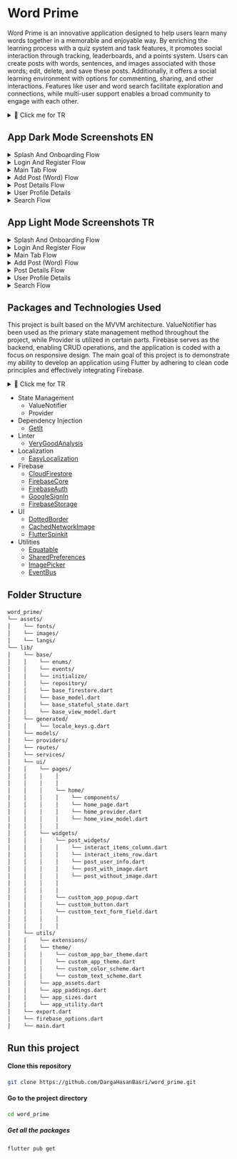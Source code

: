 # Word Prime
Word Prime is an innovative application designed to help users learn many words together in a memorable and enjoyable way. By enriching the learning process with a quiz system and task features, it promotes social interaction through tracking, leaderboards, and a points system. Users can create posts with words, sentences, and images associated with those words; edit, delete, and save these posts. Additionally, it offers a social learning environment with options for commenting, sharing, and other interactions. Features like user and word search facilitate exploration and connections, while multi-user support enables a broad community to engage with each other.

<details>
<summary>📖 Click me for TR</summary>
<h1>Word Prime</h1>
Word Prime, kullanıcıların birçok kelimeyi birlikte akılda kalıcı ve eğlenceli bir şekilde öğrenmesini hedefleyen yenilikçi bir uygulamadır. Quiz sistemi ve görev özellikleriyle öğrenme sürecini zenginleştirirken, takip etme, liderlik tablosu ve puan sistemiyle sosyal etkileşimi teşvik eder. Kullanıcılar, kelimeler, cümleler ve bu kelimeleri çağrıştıran görsellerle gönderiler oluşturabilir; bu gönderileri düzenleyebilir, silebilir ve kaydedebilir. Ayrıca, yorum yapma, paylaşma ve diğer etkileşim seçenekleriyle sosyal bir öğrenme ortamı sunar. Kullanıcı ve kelime arama gibi özelliklerle keşif ve bağlantılar kolaylaşırken, çoklu kullanıcı desteği geniş bir topluluğun etkileşimde bulunmasını sağlar.
</details>

## App Dark Mode Screenshots EN

<details>
    <summary>Splash And Onboarding Flow</summary>
    <table>
        <tr>
            <td>Splash Page</td>
            <td>Onboarding First Page</td>
        </tr>  
        <tr>
            <td><img src="word_prime_readme_SS/dark_SS/splash_onboarding_SS/dark_splash_page.jpeg" width=250 height=500></td>
            <td><img src="word_prime_readme_SS/dark_SS/splash_onboarding_SS/dark_onbarding_first_page.jpeg" width=250 height=500></td>
        </tr>
    </table>
    <table>
        <tr>
            <td>Onboarding Second Page</td>
            <td>Welcome Page</td>
        </tr>  
        <tr>
            <td><img src="word_prime_readme_SS/dark_SS/splash_onboarding_SS/dark_onbarding_second_page.jpeg" width=250 height=500></td>
            <td><img src="word_prime_readme_SS/dark_SS/splash_onboarding_SS/dark_welcome_page.jpeg" width=250 height=500></td>
        </tr>
    </table>
</details>

<details>
    <summary>Login And Register Flow</summary>
    <table>
        <tr>
            <td>Login Page</td>
            <td>Register Page</td>
        </tr>  
        <tr>
            <td><img src="word_prime_readme_SS/dark_SS/login_register_SS/dark_login_page.jpeg" width=250 height=500></td>
            <td><img src="word_prime_readme_SS/dark_SS/login_register_SS/dark_register_page.jpeg" width=250 height=500></td>
        </tr>
    </table>
    <table>
        <tr>
            <td>Forgot Password Method Page</td>
            <td>Forgot Password Page </td>
        </tr>  
        <tr>
            <td><img src="word_prime_readme_SS/dark_SS/login_register_SS/dark_forgot_password_method_page.jpeg" width=250 height=500></td>
            <td><img src="word_prime_readme_SS/dark_SS/login_register_SS/dark_forgot_password_page.jpeg" width=250 height=500></td>
        </tr>
    </table>
</details>

<details>
    <summary>Main Tab Flow</summary>
    <table>
        <tr>
            <td>Home Page</td>
        </tr>  
        <tr>
            <td><img src="word_prime_readme_SS/dark_SS/main_tab_SS/dark_home_page.jpeg" width=250 height=500></td>
        </tr>
    </table>
</details>

<details>
    <summary>Add Post (Word) Flow</summary>
    <table>
        <tr>
            <td>Add New Word Page</td>
            <td>My Added Word List Page</td>
        </tr>  
        <tr>
            <td><img src="word_prime_readme_SS/dark_SS/add_post_SS/dark_add_new_post.jpeg" width=250 height=500></td>
            <td><img src="word_prime_readme_SS/dark_SS/add_post_SS/dark_my_added_word_list_page.jpeg" width=250 height=500></td>
        </tr>
    </table>
    <table>
        <tr>
            <td>My Saved Word List Page</td>
        </tr>  
        <tr>
            <td><img src="word_prime_readme_SS/dark_SS/add_post_SS/dark_my_saved_word_list_page.jpeg" width=250 height=500></td>
        </tr>
    </table>
</details>

<details>
    <summary>Post Details Flow</summary>
    <table>
        <tr>
            <td>Post Details With Image</td>
            <td>Post Details Without Image</td>
        </tr>  
        <tr>
            <td><img src="word_prime_readme_SS/dark_SS/post_details_SS/dark_post_with_img_detail_page.jpeg" width=250 height=500></td>
            <td><img src="word_prime_readme_SS/dark_SS/post_details_SS/dark_post_without_img_detail_page.jpeg" width=250 height=500></td>
        </tr>
    </table>
    <table>
        <tr>
            <td>Bottom Sheet Comment</td>
        </tr>  
        <tr>
            <td><img src="word_prime_readme_SS/dark_SS/post_details_SS/dark_bottom_sheet_comment.jpeg" width=250 height=500></td>
        </tr>
    </table>
</details>

<details>
    <summary>User Profile Details</summary>
    <table>
        <tr>
            <td>User Profile Details Posts</td>
            <td>User Profile Details Saveds</td>
        </tr>  
        <tr>
            <td><img src="word_prime_readme_SS/dark_SS/profile_details_SS/dark_user_profile_details_one.jpeg" width=250 height=500></td>
            <td><img src="word_prime_readme_SS/dark_SS/profile_details_SS/dark_user_profile_details_two.jpeg" width=250 height=500></td>
        </tr>
    </table>
    <table>
        <tr>
            <td>User Profile Details Likeds</td>
            <td>User Profile Details Follow</td>
        </tr>  
        <tr>
            <td><img src="word_prime_readme_SS/dark_SS/profile_details_SS/dark_user_profile_details_three.jpeg" width=250 height=500></td>
            <td><img src="word_prime_readme_SS/dark_SS/profile_details_SS/dark_user_follow_page.jpeg" width=250 height=500></td>
        </tr>
    </table>
    <table>
        <tr>
            <td>User Profile Details Follower</td>
        </tr>  
        <tr>
            <td><img src="word_prime_readme_SS/dark_SS/profile_details_SS/dark_user_follower_page.jpeg" width=250 height=500></td>
        </tr>
    </table>
</details>

<details>
    <summary>Search Flow</summary>
    <table>
        <tr>
            <td>Search Post</td>
            <td>Search User</td>
        </tr>  
        <tr>
            <td><img src="word_prime_readme_SS/dark_SS/search_SS/dark_search_post.jpeg" width=250 height=500></td>
            <td><img src="word_prime_readme_SS/dark_SS/search_SS/dark_search_user.jpeg" width=250 height=500></td>
        </tr>
    </table>
    <table>
        <tr>
            <td>Search Not Found</td>
        </tr>  
        <tr>
            <td><img src="word_prime_readme_SS/dark_SS/search_SS/dark_search_not_found.jpeg" width=250 height=500></td>
        </tr>
    </table>
</details>

## App Light Mode Screenshots TR

<details>
    <summary>Splash And Onboarding Flow</summary>
    <table>
        <tr>
            <td>Splash Page</td>
            <td>Onboarding First Page</td>
        </tr>  
        <tr>
            <td><img src="word_prime_readme_SS/light_SS/splash_onboarding_SS/light_splash_page.jpeg" width=250 height=500></td>
            <td><img src="word_prime_readme_SS/light_SS/splash_onboarding_SS/light_onbarding_first_page.jpeg" width=250 height=500></td>
        </tr>
    </table>
    <table>
        <tr>
            <td>Onboarding Second Page</td>
            <td>Welcome Page</td>
        </tr>  
        <tr>
            <td><img src="word_prime_readme_SS/light_SS/splash_onboarding_SS/light_onbarding_second_page.jpeg" width=250 height=500></td>
            <td><img src="word_prime_readme_SS/light_SS/splash_onboarding_SS/light_welcome_page.jpeg" width=250 height=500></td>
        </tr>
    </table>
</details>

<details>
    <summary>Login And Register Flow</summary>
    <table>
        <tr>
            <td>Login Page</td>
            <td>Register Page</td>
        </tr>  
        <tr>
            <td><img src="word_prime_readme_SS/light_SS/login_register_SS/light_login_page.jpeg" width=250 height=500></td>
            <td><img src="word_prime_readme_SS/light_SS/login_register_SS/light_register_page.jpeg" width=250 height=500></td>
        </tr>
    </table>
    <table>
        <tr>
            <td>Forgot Password Method Page</td>
            <td>Forgot Password Page </td>
        </tr>  
        <tr>
            <td><img src="word_prime_readme_SS/light_SS/login_register_SS/light_forgot_password_method_page.jpeg" width=250 height=500></td>
            <td><img src="word_prime_readme_SS/light_SS/login_register_SS/light_forgot_password_page.jpeg" width=250 height=500></td>
        </tr>
    </table>
</details>

<details>
    <summary>Main Tab Flow</summary>
    <table>
        <tr>
            <td>Home Page</td>
        </tr>  
        <tr>
            <td><img src="word_prime_readme_SS/light_SS/main_tab_SS/light_home_page.jpeg" width=250 height=500></td>
        </tr>
    </table>
</details>

<details>
    <summary>Add Post (Word) Flow</summary>
    <table>
        <tr>
            <td>Add New Word Page</td>
            <td>My Added Word List Page</td>
        </tr>  
        <tr>
            <td><img src="word_prime_readme_SS/light_SS/add_post_SS/light_add_new_post.jpeg" width=250 height=500></td>
            <td><img src="word_prime_readme_SS/light_SS/add_post_SS/light_my_added_word_list_page.jpeg" width=250 height=500></td>
        </tr>
    </table>
    <table>
        <tr>
            <td>My Saved Word List Page</td>
        </tr>  
        <tr>
            <td><img src="word_prime_readme_SS/light_SS/add_post_SS/light_my_saved_word_list_page.jpeg" width=250 height=500></td>
        </tr>
    </table>
</details>

<details>
    <summary>Post Details Flow</summary>
    <table>
        <tr>
            <td>Post Details With Image</td>
            <td>Post Details Without Image</td>
        </tr>  
        <tr>
            <td><img src="word_prime_readme_SS/light_SS/post_details_SS/light_post_with_img_detail_page.jpeg" width=250 height=500></td>
            <td><img src="word_prime_readme_SS/light_SS/post_details_SS/light_post_without_img_detail_page.jpeg" width=250 height=500></td>
        </tr>
    </table>
    <table>
        <tr>
            <td>Bottom Sheet Comment</td>
        </tr>  
        <tr>
            <td><img src="word_prime_readme_SS/light_SS/post_details_SS/light_bottom_sheet_comment.jpeg" width=250 height=500></td>
        </tr>
    </table>
</details>

<details>
    <summary>User Profile Details</summary>
    <table>
        <tr>
            <td>User Profile Details Posts</td>
            <td>User Profile Details Saveds</td>
        </tr>  
        <tr>
            <td><img src="word_prime_readme_SS/light_SS/profile_details_SS/light_user_profile_details_one.jpeg" width=250 height=500></td>
            <td><img src="word_prime_readme_SS/light_SS/profile_details_SS/light_user_profile_details_two.jpeg" width=250 height=500></td>
        </tr>
    </table>
    <table>
        <tr>
            <td>User Profile Details Likeds</td>
            <td>User Profile Details Follow</td>
        </tr>  
        <tr>
            <td><img src="word_prime_readme_SS/light_SS/profile_details_SS/light_user_profile_details_three.jpeg" width=250 height=500></td>
            <td><img src="word_prime_readme_SS/light_SS/profile_details_SS/light_user_follow_page.jpeg" width=250 height=500></td>
        </tr>
    </table>
    <table>
        <tr>
            <td>User Profile Details Follower</td>
        </tr>  
        <tr>
            <td><img src="word_prime_readme_SS/light_SS/profile_details_SS/light_user_follower_page.jpeg" width=250 height=500></td>
        </tr>
    </table>
</details>

<details>
    <summary>Search Flow</summary>
    <table>
        <tr>
            <td>Search Post</td>
            <td>Search User</td>
        </tr>  
        <tr>
            <td><img src="word_prime_readme_SS/light_SS/search_SS/light_search_post.jpeg" width=250 height=500></td>
            <td><img src="word_prime_readme_SS/light_SS/search_SS/light_search_user.jpeg" width=250 height=500></td>
        </tr>
    </table>
    <table>
        <tr>
            <td>Search Not Found</td>
        </tr>  
        <tr>
            <td><img src="word_prime_readme_SS/light_SS/search_SS/light_search_not_found.jpeg" width=250 height=500></td>
        </tr>
    </table>
</details>

## Packages and Technologies Used
This project is built based on the MVVM architecture. ValueNotifier has been used as the primary state management method throughout the project, while Provider is utilized in certain parts. Firebase serves as the backend, enabling CRUD operations, and the application is coded with a focus on responsive design. The main goal of this project is to demonstrate my ability to develop an application using Flutter by adhering to clean code principles and effectively integrating Firebase.

<details>
<summary>📖 Click me for TR</summary>
Bu proje, MVVM mimarisi esas alınarak geliştirilmiştir. State management yöntemi olarak genel yapıda ValueNotifier, bazı bölümlerde ise Provider tercih edilmiştir. Backend tarafında Firebase kullanılarak CRUD işlemleri gerçekleştirilmiş ve uygulama, responsive bir tasarıma uygun şekilde kodlanmıştır. Projenin temel amacı, Flutter ile clean code prensiplerine uygun, etkili bir şekilde kodlama yaparak Firebase entegrasyonu içeren bir uygulama geliştirme yeteneğimi sergilemektir.<br>
<br>
</details>

<p style="margin: 10px 0;"></p>

- State Management
    - ValueNotifier
    - Provider
- Dependency Injection
  - [GetIt](https://pub.dev/packages/get_it)
- Linter
  - [VeryGoodAnalysis](https://pub.dev/packages/very_good_analysis)
- Localization
    - [EasyLocalization](https://pub.dev/packages/easy_localization)
- Firebase
    - [CloudFirestore](https://pub.dev/packages/cloud_firestore)
    - [FirebaseCore](https://pub.dev/packages/firebase_core)
    - [FirebaseAuth](https://pub.dev/packages/firebase_auth)
    - [GoogleSignIn](https://pub.dev/packages/google_sign_in)
    - [FirebaseStorage](https://pub.dev/packages/firebase_storage)
- UI
    - [DottedBorder](https://pub.dev/packages/dotted_border)
    - [CachedNetworkImage](https://pub.dev/packages/cached_network_image)
    - [FlutterSpinkit](https://pub.dev/packages/flutter_spinkit)
- Utilities
    - [Equatable](https://pub.dev/packages/equatable)
    - [SharedPreferences](https://pub.dev/packages/shared_preferences)
    - [ImagePicker](https://pub.dev/packages/image_picker)
    - [EventBus](https://pub.dev/packages/event_bus)
       
## Folder Structure
```plaintext
word_prime/
└── assets/
│    └── fonts/    
│    └── images/
│    └── langs/
└── lib/
│    └── base/
│    │    └── enums/
│    │    └── events/
│    │    └── initialize/
│    │    └── repository/
│    │    └── base_firestore.dart
│    │    └── base_model.dart
│    │    └── base_stateful_state.dart
│    │    └── base_view_model.dart    
│    └── generated/
│    │    └── locale_keys.g.dart
│    └── models/
│    └── providers/    
│    └── routes/
│    └── services/
│    └── ui/
│    │    └── pages/
│    │    │    │
│    │    │    │
│    │    │    └── home/
│    │    │    │    └── components/
│    │    │    │    └── home_page.dart
│    │    │    │    └── home_provider.dart
│    │    │    │    └── home_view_model.dart
│    │    │    │   
│    │    └── widgets/
│    │    │    └── post_widgets/
│    │    │    │    └── interact_items_column.dart
│    │    │    │    └── interact_items_row.dart
│    │    │    │    └── post_user_info.dart
│    │    │    │    └── post_with_image.dart
│    │    │    │    └── post_without_image.dart 
│    │    │    │
│    │    │    │
│    │    │    └── custtom_app_popup.dart  
│    │    │    └── custtom_button.dart
│    │    │    └── custtom_text_form_field.dart
│    │    │    │  
│    │    │    │
│    └── utils/
│    │    └── extensions/
│    │    └── theme/
│    │    │    └── custom_app_bar_theme.dart
│    │    │    └── custom_app_theme.dart
│    │    │    └── custom_color_scheme.dart
│    │    │    └── custom_text_scheme.dart  
│    │    └── app_assets.dart 
│    │    └── app_paddings.dart
│    │    └── app_sizes.dart
│    │    └── app_utility.dart      
│    └── export.dart
│    └── firebase_options.dart    
│    └── main.dart
```

## Run this project

#### Clone this repository

```bash
git clone https://github.com/DargaHasanBasri/word_prime.git
```

#### Go to the project directory

```bash 
cd word_prime
```

##### Get all the packages

```bash 
flutter pub get
```